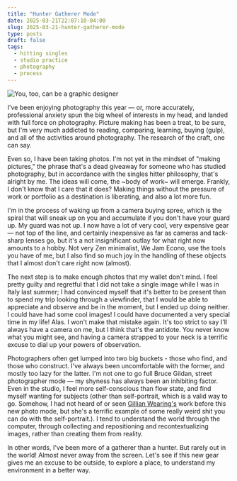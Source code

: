 ```yaml
---
title: "Hunter Gatherer Mode"
date: 2025-03-21T22:07:10-04:00
slug: 2025-03-21-hunter-gatherer-mode
type: posts
draft: false
tags:
  - hitting singles
  - studio practice
  - photography
  - process
---
```

![You, too, can be a graphic designer](images/gillian.jpg)

I've been enjoying photography this year — or, more accurately, professional anxiety spun the big wheel of interests in my head, and landed with full force on photography. Picture making has been a treat, to be sure, but I'm very much addicted to reading, comparing, learning, buying (gulp), and all of the activities around photography. The research of the craft, one can say.

Even so, I have been taking photos. I'm not yet in the mindset of "making pictures," the phrase that's a dead giveaway for someone who has studied photography, but in accordance with the singles hitter philosophy, that's alright by me. The ideas will come, the ~body of work~ will emerge. Frankly, I don't know that I care that it does? Making things without the pressure of work or portfolio as a destination is liberating, and also a lot more fun.
  
I'm in the process of waking up from a camera buying spree, which is the spiral that will sneak up on you and accumulate if you don't have your guard up. My guard was not up. I now have a lot of very cool, very expensive gear — not top of the line, and certainly inexpensive as far as cameras and tack-sharp lenses go, but it's a not insignificant outlay for what right now amounts to a hobby. Not very Zen minimalist, We Jam Econo, use the tools you have of me, but I also find so much joy in the handling of these objects that I almost don't care right now (almost).

The next step is to make enough photos that my wallet don't mind. I feel pretty guilty and regretful that I did not take a single image while I was in Italy last summer; I had convinced myself that it's better to be present than to spend my trip looking through a viewfinder, that I would be able to appreciate and observe and be in the moment, but I ended up doing neither. I could have had some cool images! I could have documented a very special time in my life! Alas. I won't make that mistake again. It's too strict to say I'll always have a camera on me, but I think that's the antidote. You never know what you might see, and having a camera strapped to your neck is a terrific excuse to dial up your powers of observation.

Photographers often get lumped into two big buckets - those who find, and those who construct. I've always been uncomfortable with the former, and mostly too lazy for the latter. I'm not one to go full Bruce Gildan, street photographer mode — my shyness has always been an inhibiting factor. Even in the studio, I feel more self-conscious than flow state, and find myself wanting for subjects (other than self-portrait, which is a valid way to go. Somehow, I had not heard of or seen [Gillian Wearing's](https://www.are.na/block/33524782) work before this new photo mode, but she's a terrific example of some really weird shit you can do with the self-portrait.). I tend to understand the world through the computer, through collecting and repositioning and recontextualizing images, rather than creating them from reality.

In other words, I've been more of a gatherer than a hunter. But rarely out in the world! Almost never away from the screen. Let's see if this new gear gives me an excuse to be outside, to explore a place, to understand my environment in a better way.